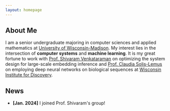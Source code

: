 ```yaml
---
layout: homepage
---
```


## About Me

I am a senior undergraduate majoring in computer sciences and applied mathematics at [University of Wisconsin-Madison](https://www.wisc.edu/). My interest lies in the intersection of **computer systems** and **machine learning**. It is my great fortune to work with [Prof. Shivaram Venkataraman](https://shivaram.org/) on optimizing the system design for large-scale embedding inference and [Prof. Claudia Solis-Lemus](https://solislemuslab.github.io//pages/people.html) on employing deep neural networks on biological sequences at [Wisconsin Institute for Discovery](https://wid.wisc.edu/).

<!-- ## Research Interests

- **Computer Vision:** image recognition, image generation, video captioning
- **Machine Learning:** meta-learning, incremental learning, transfer learning -->

## News

- **[Jan. 2024]** I joined Prof. Shivaram's group!

<!-- {% include_relative _includes/publications.md %}

{% include_relative _includes/services.md %} -->
